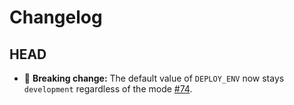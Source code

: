 # Changelog

## HEAD

- 🚨 **Breaking change:** The default value of `DEPLOY_ENV` now stays `development` regardless of the mode [#74](https://github.com/mapbox/underreact/issues/74).
